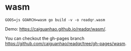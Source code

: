 # wasm

```
GOOS=js GOARCH=wasm go build -v -o readqr.wasm
```

Demo: <https://caiguanhao.github.io/readqr/wasm/>.

You can checkout the gh-pages branch <https://github.com/caiguanhao/readqr/tree/gh-pages/wasm>.

